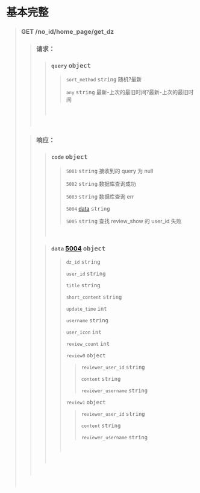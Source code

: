 # 基本完整

> ### GET /no_id/home_page/get_dz
>
> > ### 请求：
> >
> > > ### `query` <kbd>object</kbd>
> > >
> > > > `sort_method` <kbd>string</kbd> 随机?最新
> > > >
> > > > `any` <kbd>string</kbd> 最新-上次的最旧时间?最新-上次的最旧时间
> > >
> > > <br>
> >
> > <br>
>
> > ### 响应：
> >
> > > ### `code` <kbd>object</kbd>
> > >
> > > > `5001` <kbd>string</kbd> 接收到的 query 为 null
> > > >
> > > > `5002` <kbd>string</kbd> 数据库查询成功
> > > >
> > > > `5003` <kbd>string</kbd> 数据库查询 err
> > > >
> > > > `5004` [data]() <kbd>string</kbd>
> > > >
> > > > `5005` <kbd>string</kbd> 查找 review_show 的 user_id 失败
> > >
> > >  <br>
> >
> > > ### `data` [5004]() <kbd>object</kbd>
> > >
> > > > `dz_id` <kbd>string</kbd>
> > > >
> > > > `user_id` <kbd>string</kbd>
> > > >
> > > > `title` <kbd>string</kbd>
> > > >
> > > > `short_content` <kbd>string</kbd>
> > > >
> > > > `update_time` <kbd>int</kbd>
> > > >
> > > > `username` <kbd>string</kbd>
> > > >
> > > > `user_icon` <kbd>int</kbd>
> > > >
> > > > `review_count` <kbd>int</kbd>
> > > >
> > > > `review0` <kbd>object</kbd>
> > > >
> > > > > `reviewer_user_id` <kbd>string</kbd>
> > > > >
> > > > > `content` <kbd>string</kbd>
> > > > >
> > > > > `reviewer_username` <kbd>string</kbd>
> > > >
> > > > `review1` <kbd>object</kbd>
> > > >
> > > > > `reviewer_user_id` <kbd>string</kbd>
> > > > >
> > > > > `content` <kbd>string</kbd>
> > > > >
> > > > > `reviewer_username` <kbd>string</kbd>
> > > >
> > > > <br>
> > >
> > > <br>
> >
> > <br>
>
>  <br>
